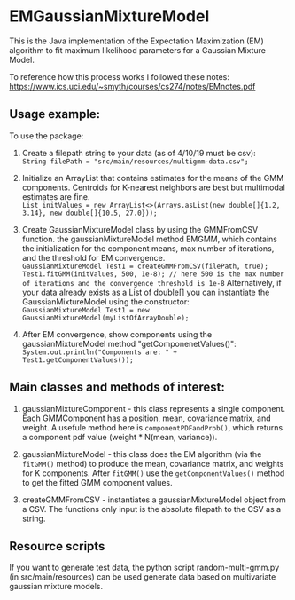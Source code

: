 # EMGaussianMixtureModel
This is the Java implementation of the Expectation Maximization (EM) algorithm to fit maximum likelihood parameters for a Gaussian Mixture Model.

To reference how this process works I followed these notes: https://www.ics.uci.edu/~smyth/courses/cs274/notes/EMnotes.pdf

## Usage example:
 To use the package:
1) Create a filepath string to your data (as of 4/10/19 must be csv):<br>`String filePath = "src/main/resources/multigmm-data.csv";`
2) Initialize an ArrayList that contains estimates for the means of the GMM components. Centroids for K-nearest neighbors are best but multimodal estimates are fine.<br>`List initValues = new ArrayList<>(Arrays.asList(new double[]{1.2, 3.14}, new double[]{10.5, 27.0}));`
3) Create GaussianMixtureModel class by using the GMMFromCSV function. the gaussianMixtureModel method EMGMM, which contains the initialization for the component means, max number of iterations, and the threshold for EM convergence.<br>`GaussianMixtureModel Test1 = createGMMFromCSV(filePath, true);`<br>`Test1.fitGMM(initValues, 500, 1e-8); // here 500 is the max number of iterations and the convergence threshold is 1e-8`
Alternatively, if your data already exists as a List of double[] you can instantiate the GaussianMixtureModel using the constructor:<br>
`GaussianMixtureModel Test1 = new GaussianMixtureModel(myListOfArrayDouble);`

4) After EM convergence, show components using the gaussianMixtureModel method "getComponenetValues()":<br>`System.out.println("Components are: " + Test1.getComponentValues());`

## Main classes and methods of interest:
1) gaussianMixtureComponent - this class represents a single component. Each GMMComponent has a position, mean, covariance matrix, and weight. A usefule method here is `componentPDFandProb()`, which returns a component pdf value (weight * N(mean, variance)).

2) gaussianMixtureModel - this class does the EM algorithm (via the `fitGMM()` method) to produce the mean, covariance matrix, and weights for K components. After `fitGMM()` use the `getComponentValues()` method to get the fitted GMM component values.

3) createGMMFromCSV - instantiates a gaussianMixtureModel object from a CSV. The functions only input is the absolute filepath to the CSV as a string.

## Resource scripts

If you want to generate test data, the python script random-multi-gmm.py (in src/main/resources) can be used generate data based on multivariate gaussian mixture models.
